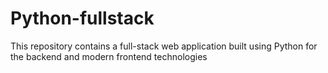 # Python-fullstack
This repository contains a full-stack web application built using Python for the backend and modern frontend technologies
